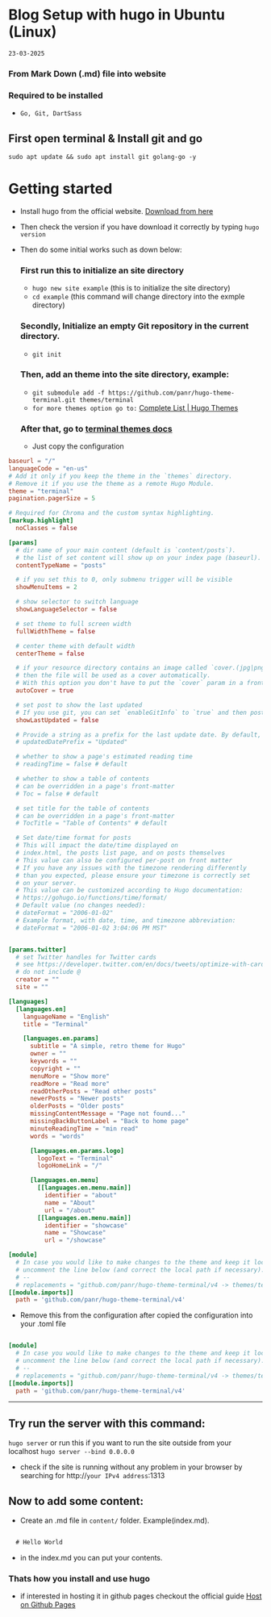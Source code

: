 
# Blog Setup with hugo in Ubuntu (Linux)

`23-03-2025`


### From Mark Down (.md) file into website


### Required to be installed
- `Go, Git, DartSass`

## First open terminal & Install git and go
`sudo apt update && sudo apt install git golang-go -y`


# Getting started
- Install hugo from the official website. [Download from here](https://github.com/gohugoio/hugo/releases/latest)
- Then check the version if you have download it correctly by typing `hugo version`
- Then do some initial works such as down below:

	### First run this to initialize an site directory
	-  `hugo new site example` (this is to initialize the site directory)
	-  `cd example` (this command will change directory into the exmple directory)
	### Secondly, Initialize an empty Git repository in the current directory.
	- `git init`
	### Then, add an theme into the site directory, example:
	- `git submodule add -f https://github.com/panr/hugo-theme-terminal.git themes/terminal`
	- `for more themes option go to:` 
	[Complete List | Hugo Themes](https://themes.gohugo.io)
	### After that, go to [terminal themes docs](https://github.com/panr/hugo-theme-terminal/tree/master)
	- Just copy the configuration
```toml
baseurl = "/"
languageCode = "en-us"
# Add it only if you keep the theme in the `themes` directory.
# Remove it if you use the theme as a remote Hugo Module.
theme = "terminal"
pagination.pagerSize = 5

# Required for Chroma and the custom syntax highlighting.
[markup.highlight]
  noClasses = false

[params]
  # dir name of your main content (default is `content/posts`).
  # the list of set content will show up on your index page (baseurl).
  contentTypeName = "posts"

  # if you set this to 0, only submenu trigger will be visible
  showMenuItems = 2

  # show selector to switch language
  showLanguageSelector = false

  # set theme to full screen width
  fullWidthTheme = false

  # center theme with default width
  centerTheme = false

  # if your resource directory contains an image called `cover.(jpg|png|webp)`,
  # then the file will be used as a cover automatically.
  # With this option you don't have to put the `cover` param in a front-matter.
  autoCover = true

  # set post to show the last updated
  # If you use git, you can set `enableGitInfo` to `true` and then post will automatically get the last updated
  showLastUpdated = false

  # Provide a string as a prefix for the last update date. By default, it looks like this: 2020-xx-xx [Updated: 2020-xx-xx] :: Author
  # updatedDatePrefix = "Updated"

  # whether to show a page's estimated reading time
  # readingTime = false # default

  # whether to show a table of contents
  # can be overridden in a page's front-matter
  # Toc = false # default

  # set title for the table of contents
  # can be overridden in a page's front-matter
  # TocTitle = "Table of Contents" # default

  # Set date/time format for posts
  # This will impact the date/time displayed on
  # index.html, the posts list page, and on posts themselves
  # This value can also be configured per-post on front matter
  # If you have any issues with the timezone rendering differently
  # than you expected, please ensure your timezone is correctly set
  # on your server.
  # This value can be customized according to Hugo documentation:
  # https://gohugo.io/functions/time/format/
  # Default value (no changes needed):
  # dateFormat = "2006-01-02"
  # Example format, with date, time, and timezone abbreviation:
  # dateFormat = "2006-01-02 3:04:06 PM MST"


[params.twitter]
  # set Twitter handles for Twitter cards
  # see https://developer.twitter.com/en/docs/tweets/optimize-with-cards/guides/getting-started#card-and-content-attribution
  # do not include @
  creator = ""
  site = ""

[languages]
  [languages.en]
    languageName = "English"
    title = "Terminal"

    [languages.en.params]
      subtitle = "A simple, retro theme for Hugo"
      owner = ""
      keywords = ""
      copyright = ""
      menuMore = "Show more"
      readMore = "Read more"
      readOtherPosts = "Read other posts"
      newerPosts = "Newer posts"
      olderPosts = "Older posts"
      missingContentMessage = "Page not found..."
      missingBackButtonLabel = "Back to home page"
      minuteReadingTime = "min read"
      words = "words"

      [languages.en.params.logo]
        logoText = "Terminal"
        logoHomeLink = "/"

      [languages.en.menu]
        [[languages.en.menu.main]]
          identifier = "about"
          name = "About"
          url = "/about"
        [[languages.en.menu.main]]
          identifier = "showcase"
          name = "Showcase"
          url = "/showcase"

[module]
  # In case you would like to make changes to the theme and keep it locally in you repository,
  # uncomment the line below (and correct the local path if necessary).
  # --
  # replacements = "github.com/panr/hugo-theme-terminal/v4 -> themes/terminal"
[[module.imports]]
  path = 'github.com/panr/hugo-theme-terminal/v4'
```

- Remove this from the configuration after copied the configuration into your .toml file

```toml

[module]
  # In case you would like to make changes to the theme and keep it locally in you repository,
  # uncomment the line below (and correct the local path if necessary).
  # --
  # replacements = "github.com/panr/hugo-theme-terminal/v4 -> themes/terminal"
[[module.imports]]
  path = 'github.com/panr/hugo-theme-terminal/v4'


```

---

## Try run the server with this command:
`hugo server`
or run this if you want to run the site outside from your localhost
`hugo server --bind 0.0.0.0`
- check if the site is running without any problem in your browser by searching for http://`your IPv4 address`:1313

## Now to add some content:
- Create an .md file in `content/` folder. Example(index.md).

```index.md

  # Hello World


```
- in the index.md you can put your contents.


### Thats how you install and use hugo 
- if interested in hosting it in github pages checkout the official guide
[Host on Github Pages](https://gohugo.io/host-and-deploy/host-on-github-pages/)











